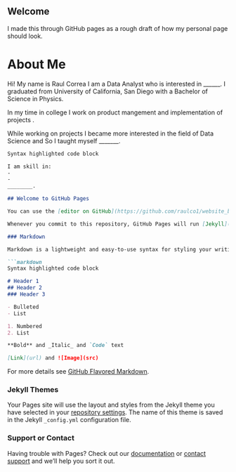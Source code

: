 ## Welcome 

I made this through GitHub pages as a rough draft of how my personal page should look.


# About Me

Hi! My name is Raul Correa I am a Data Analyst who is interested in ______. I graduated from University of California, San Diego with a Bachelor of Science in Physics.

In my time in college I work on product mangement and implementation of projects . 

While working on projects I became more interested in the field of Data Science and So I taught myself _______.

```markdown
Syntax highlighted code block

I am skill in:
-
-
________.

## Welcome to GitHub Pages

You can use the [editor on GitHub](https://github.com/raulco1/website_builder/edit/gh-pages/index.md) to maintain and preview the content for your website in Markdown files.

Whenever you commit to this repository, GitHub Pages will run [Jekyll](https://jekyllrb.com/) to rebuild the pages in your site, from the content in your Markdown files.

### Markdown

Markdown is a lightweight and easy-to-use syntax for styling your writing. It includes conventions for

```markdown
Syntax highlighted code block

# Header 1
## Header 2
### Header 3

- Bulleted
- List

1. Numbered
2. List

**Bold** and _Italic_ and `Code` text

[Link](url) and ![Image](src)
```

For more details see [GitHub Flavored Markdown](https://guides.github.com/features/mastering-markdown/).

### Jekyll Themes

Your Pages site will use the layout and styles from the Jekyll theme you have selected in your [repository settings](https://github.com/raulco1/website_builder/settings). The name of this theme is saved in the Jekyll `_config.yml` configuration file.

### Support or Contact

Having trouble with Pages? Check out our [documentation](https://docs.github.com/categories/github-pages-basics/) or [contact support](https://support.github.com/contact) and we’ll help you sort it out.
